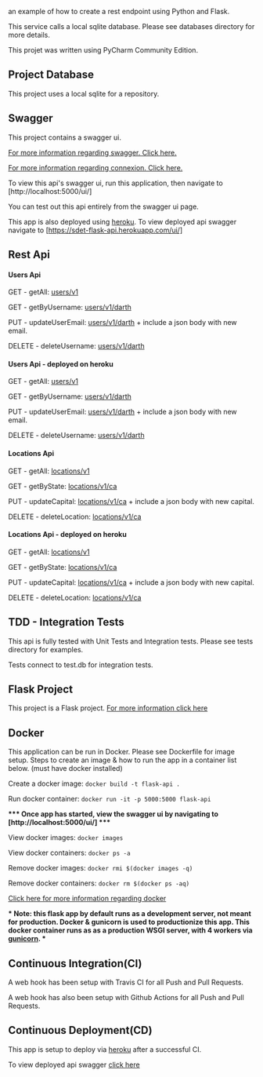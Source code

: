 an example of how to create a rest endpoint using Python and Flask.

This service calls a local sqlite database. Please see databases directory for more details. 

This projet was written using PyCharm Community Edition.   

Project Database
-----
This project uses a local sqlite for a repository.  


Swagger
-----
This project contains a swagger ui.  

[For more information regarding swagger. Click here.](https://swagger.io/)

[For more information regarding connexion. Click here.](https://connexion.readthedocs.io/en/latest/)

To view this api's swagger ui, run this application, then navigate to [http://localhost:5000/ui/]

You can test out this api entirely from the swagger ui page. 

This app is also deployed using [heroku](https://www.heroku.com/).  To view deployed api swagger navigate to [https://sdet-flask-api.herokuapp.com/ui/]


Rest Api 
-----

#### Users Api

GET - getAll: [users/v1](http://localhost:5000/users/v1)

GET - getByUsername: [users/v1/darth](http://localhost:5000/users/v1/darth)

PUT - updateUserEmail: [users/v1/darth](http://localhost:5000/users/v1/darth) + include a json body with new email.

DELETE - deleteUsername: [users/v1/darth](http://localhost:5000/users/v1/darth)

#### Users Api - deployed on heroku

GET - getAll: [users/v1](https://sdet-flask-api.herokuapp.com/users/v1)

GET - getByUsername: [users/v1/darth](https://sdet-flask-api.herokuapp.com/users/v1/darth)

PUT - updateUserEmail: [users/v1/darth](https://sdet-flask-api.herokuapp.comusers/v1/darth) + include a json body with new email.

DELETE - deleteUsername: [users/v1/darth](https://sdet-flask-api.herokuapp.com/users/v1/darth)


#### Locations Api

GET - getAll: [locations/v1](http://localhost:5000/locations/v1)

GET - getByState: [locations/v1/ca](http://localhost:5000/locations/v1/ca)

PUT - updateCapital: [locations/v1/ca](http://localhost:5000/locations/v1/ca) + include a json body with new capital.

DELETE - deleteLocation: [locations/v1/ca](http://localhost:5000/locations/v1/ca)

#### Locations Api - deployed on heroku

GET - getAll: [locations/v1](https://sdet-flask-api.herokuapp.com/locations/v1)

GET - getByState: [locations/v1/ca](https://sdet-flask-api.herokuapp.com/locations/v1/ca)

PUT - updateCapital: [locations/v1/ca](https://sdet-flask-api.herokuapp.com/locations/v1/ca) + include a json body with new capital.

DELETE - deleteLocation: [locations/v1/ca](https://sdet-flask-api.herokuapp.com/locations/v1/ca)


TDD - Integration Tests
-----
This api is fully tested with Unit Tests and Integration tests.  Please see tests directory for examples.

Tests connect to test.db for integration tests.

    
Flask Project
-----
This project is a Flask project. [For more information click here](http://flask.pocoo.org/)
    
    
Docker
-----
This application can be run in Docker.  Please see Dockerfile for image setup.  Steps to create an image & how to run 
the app in a container list below. (must have docker installed)

Create a docker image: `docker build -t flask-api .`

Run docker container: `docker run -it -p 5000:5000 flask-api`

__*** Once app has started, view the swagger ui by navigating to [http://localhost:5000/ui/] ***__

View docker images: `docker images`

View docker containers: `docker ps -a`

Remove docker images: `docker rmi $(docker images -q)`

Remove docker containers: `docker rm $(docker ps -aq)`

[Click here for more information regarding docker](https://docs.docker.com/)


__* Note: this flask app by default runs as a development server, not meant for production. Docker & gunicorn 
is used to productionize this app.  This docker container runs as as a production WSGI server, with 4 workers 
via [gunicorn](https://gunicorn.org/). *__

   
Continuous Integration(CI)
------------
A web hook has been setup with Travis CI for all Push and Pull Requests.

A web hook has also been setup with Github Actions for all Push and Pull Requests.
 

Continuous Deployment(CD)
------------
This app is setup to deploy via [heroku](https://www.heroku.com/) after a successful CI.  

To view deployed api swagger [click here](https://sdet-flask-api.herokuapp.com/ui/)

